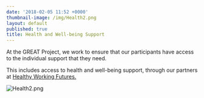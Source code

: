 ```yaml
---
date: '2018-02-05 11:52 +0000'
thumbnail-image: /img/Health2.png
layout: default
published: true
title: Health and Well-being Support
---
```

At the GREAT Project, we work to ensure that our participants have access to the individual support that they need.

This includes access to health and well-being support, through our partners at [Healthy Working Futures.](https://www.healthyworkingfutures.org/) 

![Health2.png]({{site.baseurl}}/img/Health2.png)




